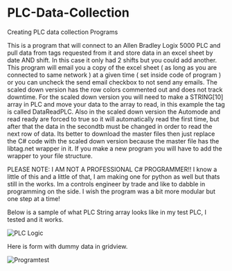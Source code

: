 # PLC-Data-Collection
Creating PLC data collection Programs

This is a program that will connect to an Allen Bradley Logix 5000 PLC and pull data from tags requested from it and store data in an excel sheet
by date AND shift.  In this case it only had 2 shifts but you could add another.  This program will email you a copy of the excel sheet ( as long as you are connected to same network ) at a given time ( set inside code of program ) or you can uncheck the send email checkbox to not send any emails. The scaled down version has the row colors commented out and does not track downtime. For the scaled down version you will need to make a STRING[10] array in PLC and move your data to the array to read, in this example the tag is called DataReadPLC. Also in the scaled down version the Automode and read ready are forced to true so it will automatically read the first time, but after that the data in the secondtb must be changed in order to read the next row of data. Its better to download the master files then just replace the C# code with the scaled down version because the master file has the libtag.net wrapper in it.  If you make a new program you will have to add the wrapper to your file structure.


PLEASE NOTE:
I AM NOT A PROFESSIONAL C# PROGRAMMER!! I know a little of this and a little of that, I am making one for python as well but thats still in the works.
Im a controls engineer by trade and like to dabble in programming on the side.  I wish the program was a bit more modular but one step at a time!


Below is a sample of what PLC String array looks like in my test PLC, I tested and it works.

![PLC Logic](https://user-images.githubusercontent.com/35632706/213927006-82ed6567-5a74-40d9-b41a-ec4409829f26.png)

Here is form with dummy data in gridview.


![Programtest](https://user-images.githubusercontent.com/35632706/213927891-7fe54bbc-4f89-4df5-a511-38f13efba434.png)
